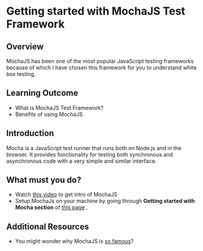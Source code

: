 # Getting started with MochaJS Test Framework

## Overview

MochaJS has been one of the most popular JavaScript testing frameworks because of which I have chosen this framework for you to understand white box testing.

## Learning Outcome

- What is MochaJS Test Framework?
- Benefits of using MochaJS

## Introduction 
Mocha is a JavaScript test runner that runs both on Node.js and in the browser. It provides functionality for testing both synchronous and asynchronous code with a very simple and similar interface.                                                                                                     


## What must you do?
- Watch [this video](https://www.youtube.com/watch?v=MLTRHc5dk6s) to get intro of MochaJS
- Setup MochaJs on your machine by going through **Getting started with Mocha section** of [this page](https://blog.logrocket.com/a-quick-and-complete-guide-to-mocha-testing-d0e0ea09f09d/) .

## Additional Resources
- You might wonder why MochaJS is [so famous](https://www.mindk.com/blog/javascript-testing-framework/)?